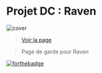 # Projet DC : Raven
![cover](https://images-wixmp-ed30a86b8c4ca887773594c2.wixmp.com/f/a619c360-d161-45df-8d2d-fde7190b706e/ddys4ls-ed9d80a7-d262-48ed-8a52-11e1bc05e42c.jpg/v1/fit/w_828,h_1072,q_70,strp/raven___dc_by_siritagoth_ddys4ls-414w-2x.jpg?token=eyJ0eXAiOiJKV1QiLCJhbGciOiJIUzI1NiJ9.eyJzdWIiOiJ1cm46YXBwOjdlMGQxODg5ODIyNjQzNzNhNWYwZDQxNWVhMGQyNmUwIiwiaXNzIjoidXJuOmFwcDo3ZTBkMTg4OTgyMjY0MzczYTVmMGQ0MTVlYTBkMjZlMCIsIm9iaiI6W1t7ImhlaWdodCI6Ijw9MTY1NyIsInBhdGgiOiJcL2ZcL2E2MTljMzYwLWQxNjEtNDVkZi04ZDJkLWZkZTcxOTBiNzA2ZVwvZGR5czRscy1lZDlkODBhNy1kMjYyLTQ4ZWQtOGE1Mi0xMWUxYmMwNWU0MmMuanBnIiwid2lkdGgiOiI8PTEyODAifV1dLCJhdWQiOlsidXJuOnNlcnZpY2U6aW1hZ2Uub3BlcmF0aW9ucyJdfQ.t3FsG2PAXyjLUa8oSzQUeA-PTaBBNAu0VSRtYg6CWTo)

>[Voir la page](https://joannaapameni.github.io/Raven/)

>Page de garde pour Raven

[![forthebadge](https://forthebadge.com/images/badges/validated-html5.svg) ](https://forthebadge.com)